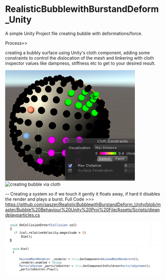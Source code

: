 # RealisticBubblewithBurstandDeform_Unity

A simple Unity Project file creating bubble with deformations/force.

Process>> 

creating a bubbly surface using Unity's cloth component, adding some constraints to control the dislocation of the mesh and tinkering with cloth inspector values like dampness, stiffness etc to get to your desired result.

![creating bubble via cloth](readmepictures/creating-cloth.jpg)
![creating bubble via cloth](readmepictures/spheredclothmesh.gif)

-- Creating a system so if we touch it gently it floats away, if hard it disables the render and plays a burst. 
Full Code  >>> https://github.com/saszer/RealisticBubblewithBurstandDeform_Unity/blob/master/Bubble%20Behaviour%20Unity%20Proj%20File/Assets/Scripts/dieandplayparticles.cs

![creating bubble via cloth](readmepictures/code1.jpg)
![creating bubble via cloth](readmepictures/code2.jpg)
